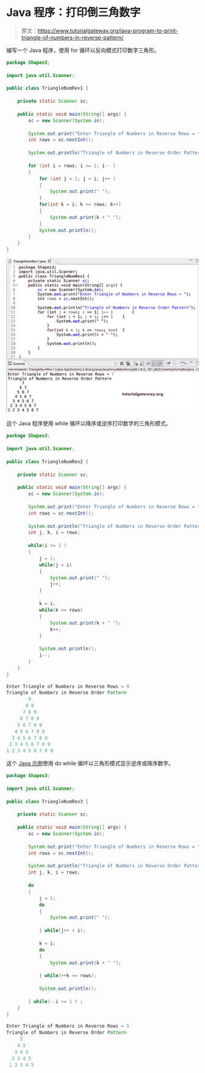 # Java 程序：打印倒三角数字

> 原文：<https://www.tutorialgateway.org/java-program-to-print-triangle-of-numbers-in-reverse-pattern/>

编写一个 Java 程序，使用 for 循环以反向模式打印数字三角形。

```java
package Shapes3;

import java.util.Scanner;

public class TriangleNumRev1 {

	private static Scanner sc;

	public static void main(String[] args) {
		sc = new Scanner(System.in);

		System.out.print("Enter Triangle of Numbers in Reverse Rows = ");
		int rows = sc.nextInt();

		System.out.println("Triangle of Numbers in Reverse Order Pattern");

		for (int i = rows; i >= 1; i-- ) 
		{
			for (int j = 1; j < i; j++ ) 
			{
				System.out.print(" ");
			}
			for(int k = i; k <= rows; k++) 
			{
				System.out.print(k + " ");
			}
			System.out.println();
		}
	}
}
```

![Java Program to Print Triangle of Numbers in Reverse Pattern](img/fa1f47662a43b9f878e153e54ec99973.png)

这个 Java 程序使用 while 循环以降序或逆序打印数字的三角形模式。

```java
package Shapes3;

import java.util.Scanner;

public class TriangleNumRev2 {

	private static Scanner sc;

	public static void main(String[] args) {
		sc = new Scanner(System.in);

		System.out.print("Enter Triangle of Numbers in Reverse Rows = ");
		int rows = sc.nextInt();

		System.out.println("Triangle of Numbers in Reverse Order Pattern");
		int j, k, i = rows;

		while(i >= 1 ) 
		{
			j = 1; 
			while(j < i) 
			{
				System.out.print(" ");
				j++;
			}

			k = i;
			while(k <= rows) 
			{
				System.out.print(k + " ");
				k++;
			}

			System.out.println();
			i--;
		}
	}
}
```

```java
Enter Triangle of Numbers in Reverse Rows = 9
Triangle of Numbers in Reverse Order Pattern
        9 
       8 9 
      7 8 9 
     6 7 8 9 
    5 6 7 8 9 
   4 5 6 7 8 9 
  3 4 5 6 7 8 9 
 2 3 4 5 6 7 8 9 
1 2 3 4 5 6 7 8 9 
```

这个 [Java 示例](https://www.tutorialgateway.org/learn-java-programs/)使用 do while 循环以三角形模式显示逆序或降序数字。

```java
package Shapes3;

import java.util.Scanner;

public class TriangleNumRev3 {

	private static Scanner sc;

	public static void main(String[] args) {
		sc = new Scanner(System.in);

		System.out.print("Enter Triangle of Numbers in Reverse Rows = ");
		int rows = sc.nextInt();

		System.out.println("Triangle of Numbers in Reverse Order Pattern");
		int j, k, i = rows;

		do
		{
			j = 1; 
			do 
			{
				System.out.print(" ");

			} while(j++ < i);

			k = i;
			do 
			{
				System.out.print(k + " ");

			} while(++k <= rows);

			System.out.println();

		} while(--i >= 1 ) ;
	}
}
```

```java
Enter Triangle of Numbers in Reverse Rows = 5
Triangle of Numbers in Reverse Order Pattern
     5 
    4 5 
   3 4 5 
  2 3 4 5 
 1 2 3 4 5 
```